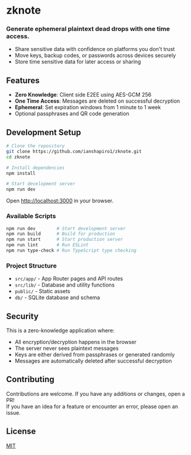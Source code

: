 # zknote

### Generate ephemeral plaintext dead drops with one time access.

- Share sensitive data with confidence on platforms you don't trust
- Move keys, backup codes, or passwords across devices securely
- Store time sensitive data for later access or sharing

## Features

- **Zero Knowledge**: Client side E2EE using AES-GCM 256
- **One Time Access**: Messages are deleted on successful decryption
- **Ephemeral**: Set expiration windows from 1 minute to 1 week
- Optional passphrases and QR code generation

## Development Setup

```bash
# Clone the repository
git clone https://github.com/ianshapiro1/zknote.git
cd zknote

# Install dependencies
npm install

# Start development server
npm run dev
```

Open [http://localhost:3000](http://localhost:3000) in your browser.


### Available Scripts

```bash
npm run dev        # Start development server
npm run build      # Build for production
npm run start      # Start production server
npm run lint       # Run ESLint
npm run type-check # Run TypeScript type checking
```

### Project Structure

- `src/app/` - App Router pages and API routes
- `src/lib/` - Database and utility functions
- `public/` - Static assets
- `db/` - SQLite database and schema

## Security

This is a zero-knowledge application where:
- All encryption/decryption happens in the browser
- The server never sees plaintext messages
- Keys are either derived from passphrases or generated randomly
- Messages are automatically deleted after successful decryption

## Contributing

Contributions are welcome. If you have any additions or changes, open a PR!  
If you have an idea for a feature or encounter an error, please open an issue.

## License

[MIT](LICENSE)
